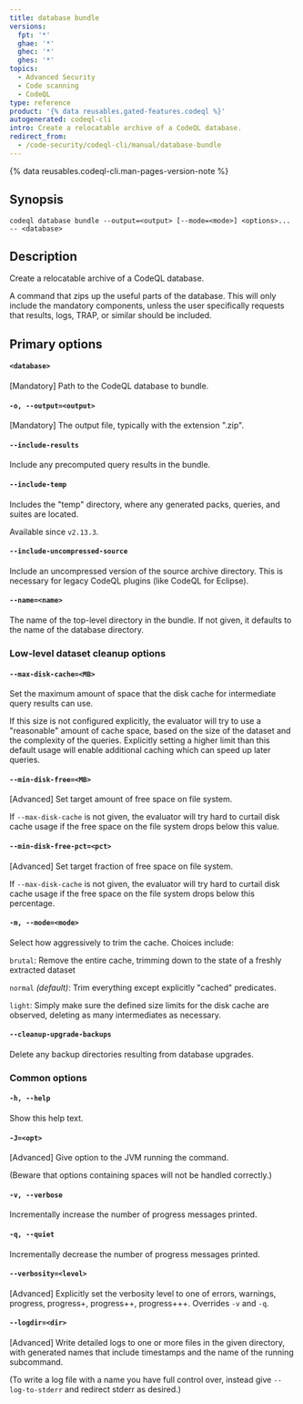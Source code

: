 ```yaml
---
title: database bundle
versions:
  fpt: '*'
  ghae: '*'
  ghec: '*'
  ghes: '*'
topics:
  - Advanced Security
  - Code scanning
  - CodeQL
type: reference
product: '{% data reusables.gated-features.codeql %}'
autogenerated: codeql-cli
intro: Create a relocatable archive of a CodeQL database.
redirect_from:
  - /code-security/codeql-cli/manual/database-bundle
---
```



<!-- Content after this section is automatically generated -->

{% data reusables.codeql-cli.man-pages-version-note %}

## Synopsis

```shell copy
codeql database bundle --output=<output> [--mode=<mode>] <options>... -- <database>
```

## Description

Create a relocatable archive of a CodeQL database.

A command that zips up the useful parts of the database. This will only
include the mandatory components, unless the user specifically requests
that results, logs, TRAP, or similar should be included.

## Primary options

#### `<database>` <!-- markdownlint-disable-line heading-increment -->

\[Mandatory] Path to the CodeQL database to bundle.

#### `-o, --output=<output>`

\[Mandatory] The output file, typically with the extension ".zip".

#### `--include-results`

Include any precomputed query results in the bundle.

#### `--include-temp`

Includes the "temp" directory, where any generated packs, queries, and
suites are located.

Available since `v2.13.3`.

#### `--include-uncompressed-source`

Include an uncompressed version of the source archive directory. This is
necessary for legacy CodeQL plugins (like CodeQL for Eclipse).

#### `--name=<name>`

The name of the top-level directory in the bundle. If not given, it
defaults to the name of the database directory.

### Low-level dataset cleanup options

#### `--max-disk-cache=<MB>`

Set the maximum amount of space that the disk cache for intermediate
query results can use.

If this size is not configured explicitly, the evaluator will try to use
a "reasonable" amount of cache space, based on the size of the dataset
and the complexity of the queries. Explicitly setting a higher limit
than this default usage will enable additional caching which can speed
up later queries.

#### `--min-disk-free=<MB>`

\[Advanced] Set target amount of free space on file system.

If `--max-disk-cache` is not given, the evaluator will try hard to
curtail disk cache usage if the free space on the file system drops
below this value.

#### `--min-disk-free-pct=<pct>`

\[Advanced] Set target fraction of free space on file system.

If `--max-disk-cache` is not given, the evaluator will try hard to
curtail disk cache usage if the free space on the file system drops
below this percentage.

#### `-m, --mode=<mode>`

Select how aggressively to trim the cache. Choices include:

`brutal`: Remove the entire cache, trimming down to the state of a
freshly extracted dataset

`normal` _(default)_: Trim everything except explicitly "cached"
predicates.

`light`: Simply make sure the defined size limits for the disk cache are
observed, deleting as many intermediates as necessary.

#### `--cleanup-upgrade-backups`

Delete any backup directories resulting from database upgrades.

### Common options

#### `-h, --help`

Show this help text.

#### `-J=<opt>`

\[Advanced] Give option to the JVM running the command.

(Beware that options containing spaces will not be handled correctly.)

#### `-v, --verbose`

Incrementally increase the number of progress messages printed.

#### `-q, --quiet`

Incrementally decrease the number of progress messages printed.

#### `--verbosity=<level>`

\[Advanced] Explicitly set the verbosity level to one of errors,
warnings, progress, progress+, progress++, progress+++. Overrides `-v`
and `-q`.

#### `--logdir=<dir>`

\[Advanced] Write detailed logs to one or more files in the given
directory, with generated names that include timestamps and the name of
the running subcommand.

(To write a log file with a name you have full control over, instead
give `--log-to-stderr` and redirect stderr as desired.)
